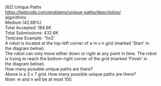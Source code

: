 [62] Unique Paths
<br>https://leetcode.com/problems/unique-paths/description/
<br>algorithms
<br>Medium (42.68%)
<br>Total Accepted:    184.6K
<br>Total Submissions: 432.6K
<br>Testcase Example:  '1\n2'
<br>A robot is located at the top-left corner of a m x n grid (marked 'Start' in
<br>the diagram below).
<br>The robot can only move either down or right at any point in time. The robot
<br>is trying to reach the bottom-right corner of the grid (marked 'Finish' in
<br>the diagram below).
<br>How many possible unique paths are there?
<br>Above is a 3 x 7 grid. How many possible unique paths are there?
<br>Note: m and n will be at most 100.
<br>